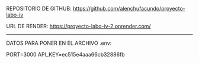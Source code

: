REPOSITORIO DE GITHUB: https://github.com/alenchufacundo/proyecto-labo-iv

URL DE RENDER: https://proyecto-labo-iv-2.onrender.com/

--------------------------------------------------------------------------------------------

DATOS PARA PONER EN EL ARCHIVO .env: 

PORT=3000
API_KEY=ec515e4aaa66cb32886fb